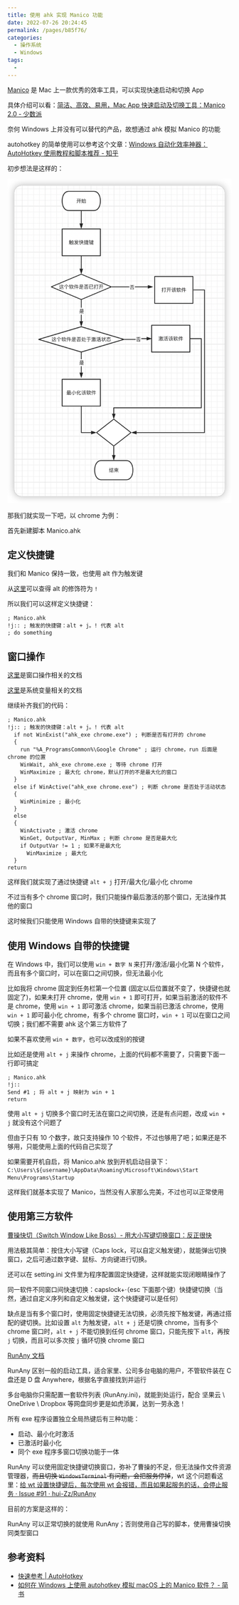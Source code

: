 ```yaml
---
title: 使用 ahk 实现 Manico 功能
date: 2022-07-26 20:24:45
permalink: /pages/b85f76/
categories:
  - 操作系统
  - Windows
tags:
  -
---
```


[Manico](https://manico.im/) 是 Mac 上一款优秀的效率工具，可以实现快速启动和切换 App

具体介绍可以看：[简洁、高效、易用，Mac App 快速启动及切换工具：Manico 2.0 - 少数派](https://sspai.com/post/32457)

奈何 Windows 上并没有可以替代的产品，故想通过 ahk 模拟 Manico 的功能

autohotkey 的简单使用可以参考这个文章：[Windows 自动化效率神器：AutoHotkey 使用教程和脚本推荐 - 知乎](https://zhuanlan.zhihu.com/p/35379309)

初步想法是这样的：

![](../../.vuepress/public/img/windows/011.png)

那我们就实现一下吧，以 chrome 为例：

首先新建脚本 Manico.ahk

## 定义快捷键

我们和 Manico 保持一致，也使用 alt 作为触发键

从[这里](https://wyagd001.github.io/zh-cn/docs/Hotkeys.htm#Symbols)可以查得 alt 的修饰符为 `!`

所以我们可以这样定义快捷键：

```
; Manico.ahk
!j:: ; 触发的快捷键：alt + j。! 代表 alt
; do something
```

## 窗口操作

[这里](https://wyagd001.github.io/zh-cn/docs/commands/WinActivate.htm)是窗口操作相关的文档

[这里](https://wyagd001.github.io/zh-cn/docs/Variables.htm#os)是系统变量相关的文档

继续补齐我们的代码：

```
; Manico.ahk
!j:: ; 触发的快捷键：alt + j。! 代表 alt
  if not WinExist("ahk_exe chrome.exe") ; 判断是否有打开的 chrome
  {
    run "%A_ProgramsCommon%\Google Chrome" ; 运行 chrome，run 后面是 chrome 的位置
    WinWait, ahk_exe chrome.exe ; 等待 chrome 打开
    WinMaximize ; 最大化 chrome，默认打开的不是最大化的窗口
  }
  else if WinActive("ahk_exe chrome.exe") ; 判断 chrome 是否处于活动状态
  {
    WinMinimize ; 最小化
  }
  else
  {
    WinActivate ; 激活 chrome
    WinGet, OutputVar, MinMax ; 判断 chrome 是否是最大化
    if OutputVar != 1 ; 如果不是最大化
      WinMaximize ; 最大化
  }
return
```

这样我们就实现了通过快捷键 `alt + j` 打开/最大化/最小化 chrome

不过当有多个 chrome 窗口时，我们只能操作最后激活的那个窗口，无法操作其他的窗口

这时候我们只能使用 Windows 自带的快捷键来实现了

## 使用 Windows 自带的快捷键

在 Windows 中，我们可以使用 `win + 数字 N` 来打开/激活/最小化第 N 个软件，而且有多个窗口时，可以在窗口之间切换，但无法最小化

比如我将 chrome 固定到任务栏第一个位置 (固定以后位置就不变了，快捷键也就固定了)，如果未打开 chrome，使用 `win + 1` 即可打开，如果当前激活的软件不是 chrome，使用 `win + 1` 即可激活 chrome，如果当前已激活 chrome，使用 `win + 1` 即可最小化 chrome，有多个 chrome 窗口时，`win + 1` 可以在窗口之间切换；我们都不需要 ahk 这个第三方软件了

如果不喜欢使用 `win + 数字`，也可以改成别的按键

比如还是使用 `alt + j` 来操作 chrome，上面的代码都不需要了，只需要下面一行即可搞定

```
; Manico.ahk
!j::
Send #1 ; 将 alt + j 映射为 win + 1
return
```

使用 `alt + j` 切换多个窗口时无法在窗口之间切换，还是有点问题，改成 `win + j` 就没有这个问题了

但由于只有 10 个数字，故只支持操作 10 个软件，不过也够用了吧；如果还是不够用，只能使用上面的代码自己实现了

如果需要开机自启，将 Manico.ahk 放到开机启动目录下：`C:\Users\${username}\AppData\Roaming\Microsoft\Windows\Start Menu\Programs\Startup`

这样我们就基本实现了 Manico，当然没有人家那么完美，不过也可以正常使用

## 使用第三方软件

[曹操快切（Switch Window Like Boss）- 用大小写键切换窗口：反正很快](https://meta.appinn.net/t/topic/34203)

用法极其简单：按住大小写键（Caps lock，可以自定义触发键），就能弹出切换窗口，之后可通过数字键、鼠标、方向键进行切换。

还可以在 setting.ini 文件里为程序配置固定快捷键，这样就能实现闭眼睛操作了

同一软件不同窗口间快速切换：capslock+·（esc 下面那个键）快捷键切换（当然，通过自定义序列和自定义触发键，这个快捷键可以是任何）

缺点是当有多个窗口时，使用固定快捷键无法切换，必须先按下触发键，再通过搭配的键切换。比如设置 `alt` 为触发键，`alt + j` 还是切换 chrome，当有多个 chrome 窗口时，`alt + j` 不能切换到任何 chrome 窗口，只能先按下 `alt`，再按 `j` 切换，而且可以多次按 `j` 循环切换 chrome 窗口

[RunAny 文档](https://hui-zz.github.io/RunAny/#/)

RunAny 区别一般的启动工具，适合家里、公司多台电脑的用户，不管软件装在 C 盘还是 D 盘 Anywhere，根据名字直接找到并运行

多台电脑你只需配置一套软件列表 (RunAny.ini)，就能到处运行，配合 坚果云 \ OneDrive \ Dropbox 等网盘同步更是如虎添翼，达到一劳永逸！

所有 exe 程序设置独立全局热键后有三种功能：

- 启动、最小化时激活
- 已激活时最小化
- 同个 exe 程序多窗口切换功能于一体

RunAny 可以使用固定快捷键切换窗口，弥补了曹操的不足，但无法操作文件资源管理器，~~而且切换 `WindowsTerminal` 有问题，会把服务停掉~~，wt 这个问题看这里：[给 wt 设置快捷键后，每次使用 wt 会报错，而且如果起服务的话，会停止服务 · Issue #91 · hui-Zz/RunAny](https://github.com/hui-Zz/RunAny/issues/91)

目前的方案是这样的：

RunAny 可以正常切换的就使用 RunAny；否则使用自己写的脚本，使用曹操切换同类型窗口

## 参考资料

- [快速参考 | AutoHotkey](https://wyagd001.github.io/zh-cn/docs/AutoHotkey.htm)
- [如何在 Windows 上使用 autohotkey 模拟 macOS 上的 Manico 软件？ - 简书](https://www.jianshu.com/p/541b4a6c51bc)
